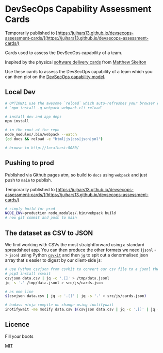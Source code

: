 # DevSecOps Capability Assessment Cards

Temporarily published to [https://jujhars13.github.io/devsecops-assessment-cards/](https://jujhars13.github.io/devsecops-assessment-cards/)

Cards used to assess the DevSecOps capability of a team.

Inspired by the physical [software delivery cards](https://agilestationery.com/products/software-delivery-assessment-card-deck-by-matthew-skelton) from [Matthew Skelton](https://uk.linkedin.com/in/matthewskelton)

Use these cards to assess the DevSecOps capability of a team which you can then plot on the [DevSecOps capability model](https://devsecops.jujhar.com/).

## Local Dev

```bash
# OPTIONAL use the awesome `reload` which auto-refreshes your browser on change using websockets
# `npm install -g webpack webpack-cli reload`

# install dev and app deps
npm install

# in the root of the repo
node_modules/.bin/webpack --watch
(cd docs && reload -e "html|js|css|json|yml")

# browse to http://localhost:8080/
```

## Pushing to prod

Published via Github pages atm, so build to `docs` using `webpack` and just push to `main` to publish.

Temporarily published to [https://jujhars13.github.io/devsecops-assessment-cards/](https://jujhars13.github.io/devsecops-assessment-cards/)

```bash
# simply build for prod
NODE_ENV=production node_modules/.bin/webpack build
# now git commit and push to main
```

## The dataset as CSV to JSON

We find working with CSVs the most straightforward using a standard spreadsheet app.
You can then produce the other formats we need (`jsonl` -> `json`) using Python [`csvkit`](https://csvkit.readthedocs.io/en/latest/tutorial.html) and then [`jq`](https://stedolan.github.io/jq/) to spit out a denormalised json array that's easier to digest by our client-side js:

```bash
# use Python csvjson from csvkit to convert our csv file to a jsonl then to a json file
# pip3 install csvkit
csvjson data.csv | jq -c '.[]' > /tmp/data.jsonl
jq -s '.' /tmp/data.jsonl > src/js/cards.json

# as one line
$(csvjson data.csv | jq -c '.[]' | jq -s '.' > src/js/cards.json)

# badass ninja compile on change using inotifywait
inotifywait -me modify data.csv $(csvjson data.csv | jq -c '.[]' | jq -s '.' > src/js/cards.json)
```

## Licence

Fill your boots

[MIT](LICENSE)
